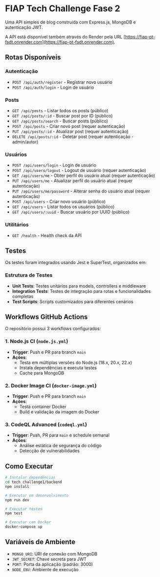 # FIAP Tech Challenge Fase 2

Uma API simples de blog construída com Express.js, MongoDB e autenticação JWT.

A API está disponível também através do Render pela URL [https://fiap-pt-fsdt.onrender.com](https://fiap-pt-fsdt.onrender.com).

## Rotas Disponíveis

### Autenticação

- `POST /api/auth/register` - Registrar novo usuário
- `POST /api/auth/login` - Login de usuário

### Posts

- `GET /api/posts` - Listar todos os posts (público)
- `GET /api/posts/:id` - Buscar post por ID (público)
- `GET /api/posts/search` - Buscar posts (público)
- `POST /api/posts` - Criar novo post (requer autenticação)
- `PUT /api/posts/:id` - Atualizar post (requer autenticação)
- `DELETE /api/posts/:id` - Deletar post (requer autenticação - admin/autor)

### Usuários

- `POST /api/users/login` - Login de usuário
- `POST /api/users/logout` - Logout de usuário (requer autenticação)
- `GET /api/users/me` - Obter perfil do usuário atual (requer autenticação)
- `PUT /api/users/me` - Atualizar perfil do usuário atual (requer autenticação)
- `PUT /api/users/me/password` - Alterar senha do usuário atual (requer autenticação)
- `POST /api/users` - Criar novo usuário (público)
- `GET /api/users` - Listar todos os usuários (público)
- `GET /api/users/:uuid` - Buscar usuário por UUID (público)

### Utilitários

- `GET /health` - Health check da API

## Testes

Os testes foram integrados usando Jest e SuperTest, organizados em:

### Estrutura de Testes

- **Unit Tests**: Testes unitários para models, controllers e middleware
- **Integration Tests**: Testes de integração para rotas e funcionalidades completas
- **Test Scripts**: Scripts customizados para diferentes cenários

## Workflows GitHub Actions

O repositório possui 3 workflows configurados:

### 1. Node.js CI (`node.js.yml`)

- **Trigger**: Push e PR para branch `main`
- **Ações**:
  - Testa em múltiplas versões do Node.js (18.x, 20.x, 22.x)
  - Instala dependências e executa testes
  - Cache para MongoDB

### 2. Docker Image CI (`docker-image.yml`)

- **Trigger**: Push e PR para branch `main`
- **Ações**:
  - Testa container Docker
  - Build e validação da imagem do Docker

### 3. CodeQL Advanced (`codeql.yml`)

- **Trigger**: Push, PR para `main` e schedule semanal
- **Ações**:
  - Análise estática de segurança do código
  - Detecção de vulnerabilidades

## Como Executar

```bash
# Instalar dependências
cd tech_challenge1/backend
npm install

# Executar em desenvolvimento
npm run dev

# Executar testes
npm test

# Executar com Docker
docker-compose up
```

## Variáveis de Ambiente

- `MONGO_URI`: URI de conexão com MongoDB
- `JWT_SECRET`: Chave secreta para JWT
- `PORT`: Porta da aplicação (padrão: 3000)
- `NODE_ENV`: Ambiente de execução
